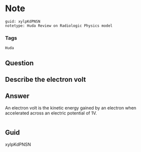 # Note
```
guid: xylpKdPNSN
notetype: Huda Review on Radiologic Physics model
```

### Tags
```
Huda
```

## Question
<h2>Describe the electron volt</h2>

## Answer
<section>
<p>An electron volt is the kinetic energy gained by an electron when accelerated across an electric potential of 1V. </p>
<p><img alt="" src="FEED7A15-C948-44A7-BF02-CCBC02620AAA.png"/></p>

</section>

## Guid
xylpKdPNSN
